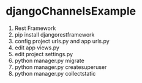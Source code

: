 # djangoChannelsExample
1. Rest Framework
  1. pip install djangorestframework
  2. config project urls.py and app urls.py
  3. edit app views.py
  4. edit project settings.py
  5. python manager.py migrate
  6. python manager.py createsuperuser
  7. python manager.py collectstatic
